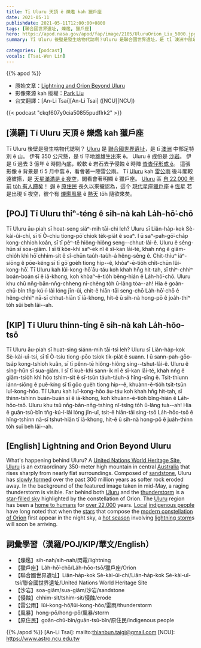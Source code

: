 ```yaml
---
title: Tī Uluru 天頂 ê 爍爁 kah 獵戶座
date: 2021-05-11
publishdate: 2021-05-11T12:00:00+0800
tags: [聯合國世界遺址, 爍爁, 獵戶座]
hero: https://apod.nasa.gov/apod/fap/image/2105/UluruOrion_Liu_5000.jpg
summary: Tī Uluru 後壁是發生啥物代誌咧？Uluru 是聯合國世界遺址，是 tī 澳洲中部足特別 ê 山。

categories: [podcast]
vocals: [Tsai-Wen Lin]
---
```


{{% apod %}}

- 原始文章：[Lightning and Orion Beyond Uluru](https://apod.nasa.gov/apod/ap210511.html)
- 影像來源 kah 版權：[Park Liu](mailto:parkliuau@gmail.com)
- 台文翻譯：[An-Li Tsai][An-Li Tsai] ([NCU][NCU])

{{< podcast "ckqf607y0cia50855pudflrk2" >}}

## [漢羅] Tī Uluru 天頂 ê 爍爁 kah 獵戶座

Tī Uluru 後壁是發生啥物代誌咧？
[Uluru][Uluru 1] 是 [聯合國世界遺址][United Nations World Heritage Site]，是 tī [澳洲][Australia] 中部足特別 ê 山。
伊有 350 公尺懸，是 tī 平地雄雄生出來 ê。
Uluru ê 成份是 [沙岩][sandstone]。
伊是 tī 過去 3 億年 ê 時間內底，較軟 ê 岩石去予侵蝕 ê 時陣 [沓沓仔形成 ê][slowly formed]。
這張影像 ê 背景是 tī 5 月中翕 ê，看會著一陣雷公雨。
Tī [Uluru][Uluru 2] kah [雷公雨][thunderstorm] 後斗閣較遠彼搭，是 [天星滿滿是 ê 夜空][star-filled sky]，閣看會著明顯 ê 獵戶座。
[Uluru][Uluru 3] 區 [自 22,000 年前][over 22,000] [to̍h 有人蹛矣][home to humans]！
[遐][Local] ê [原住民][indigenous people] 長久以來攏認為，這个 [現代星座獵戶座][modern constellation of Orion] ê [恆星][stars] 若是出現 tī 夜空，彼个有 [爍爁風暴][lightning storm] ê [熱天][hot season] to̍h 隨欲來矣。



## [POJ] Tī Uluru thiⁿ-téng ê sih-nà kah La̍h-hō͘-chō

Tī Uluru āu-piah sī hoat-seng siáⁿ-mih tāi-chì leh?
Uluru sī Liân-ha̍p-kok Sè-kài-ûi-chí, sī tī Ò-chiu tiong-pō͘ chiok te̍k-pia̍t ê soaⁿ.
I ū saⁿ-pah-gō͘-cha̍p kong-chhioh koân, sī tī pêⁿ-tē hiông-hiông seng--chhut-lâi-ê.
Uluru ê sêng-hūn sī soa-giâm.
I sī tī kòe-khì saⁿ-ek nî ê sî-kan lāi-té, khah nńg ê giâm-chio̍h khì hō͘ chhim-sit ê sî-chūn tau̍h-tau̍h-á hêng-sêng ê.
Chit-thiuⁿ iáⁿ-siōng ê pōe-kéng sī tī gō͘ goe̍h tiong hip--ê, khòaⁿ-ē-tio̍h chi̍t-chūn lûi-kong-hō͘.
Tī Uluru kah lûi-kong-hō͘ āu-táu koh khah hn̄g hit-tah, sī thiⁿ-chhiⁿ boán-boán sī ê iā-khong, koh khòaⁿ-ē-tio̍h bêng-hián ê La̍h-hō͘-chō.
Uluru khu chū nn̄g-bān-nn̄g-chheng nî-chêng to̍h ū-lâng tòa--ah!
Hia ê goân-chū-bîn tn̂g-kú-í-lâi lóng jīn-ûi, chit-ê hiān-tāi seng-chō La̍h-hō͘-chō ê hêng-chhiⁿ nā-sī chhut-hiān tī iā-khong, hit-ê ū sih-nà hong-pō ê joa̍h-thiⁿ to̍h sûi beh lâi--ah.


## [KIP] Tī Uluru thinn-tíng ê sih-nà kah La̍h-hōo-tsō

Tī Uluru āu-piah sī huat-sing siánn-mih tāi-tsì leh?
Uluru sī Liân-ha̍p-kok Sè-kài-uî-tsí, sī tī Ò-tsiu tiong-pōo tsiok ti̍k-pia̍t ê suann.
I ū sann-pah-gōo-tsa̍p kong-tshioh kuân, sī tī pênn-tē hiông-hiông sing--tshut-lâi-ê.
Uluru ê sîng-hūn sī sua-giâm.
I sī tī kuè-khì sann-ik nî ê sî-kan lāi-té, khah nńg ê giâm-tsio̍h khì hōo tshim-sit ê sî-tsūn ta̍uh-ta̍uh-á hîng-sîng ê.
Tsit-thiunn iánn-siōng ê puē-kíng sī tī gōo gue̍h tiong hip--ê, khuànn-ē-tio̍h tsi̍t-tsūn luî-kong-hōo.
Tī Uluru kah luî-kong-hōo āu-táu koh khah hn̄g hit-tah, sī thinn-tshinn buán-buán sī ê iā-khong, koh khuànn-ē-tio̍h bîng-hián ê La̍h-hōo-tsō.
Uluru khu tsū nn̄g-bān-nn̄g-tshing nî-tsîng to̍h ū-lâng tuà--ah!
Hia ê guân-tsū-bîn tn̂g-kú-í-lâi lóng jīn-uî, tsit-ê hiān-tāi sing-tsō La̍h-hōo-tsō ê hîng-tshinn nā-sī tshut-hiān tī iā-khong, hit-ê ū sih-nà hong-pō ê jua̍h-thinn to̍h suî beh lâi--ah.

## [English] Lightning and Orion Beyond Uluru

What's happening behind Uluru? A [United Nations World Heritage Site][United Nations World Heritage Site], [Uluru][Uluru 1] is an extraordinary 350-meter high mountain in central [Australia][Australia] that rises sharply from nearly flat surroundings. Composed of [sandstone][sandstone], Uluru has [slowly formed][slowly formed] over the past 300 million years as softer rock eroded away. In the background of the featured image taken in mid-May, a raging thunderstorm is visible. Far behind both [Uluru][Uluru 2] and the [thunderstorm][thunderstorm] is a [star-filled sky][star-filled sky] highlighted by the constellation of Orion. The [Uluru][Uluru 3] region has been a [home to humans][home to humans] for [over 22,000][over 22,000] years. [Local][Local] [indigenous people][indigenous people] have long noted that when the [stars][stars] that compose the [modern constellation of Orion][modern constellation of Orion] first appear in the night sky, a [hot season][hot season] involving [lightning storm][lightning storm]s will soon be arriving.

## 詞彙學習（漢羅/POJ/KIP/華文/English）

- 【爍爁】sih-nah/sih-nah/閃電/lightning
- 【獵戶座】La̍h-hō͘-chō/La̍h-hōo-tsō/獵戶座/Orion
- 【聯合國世界遺址】Liân-ha̍p-kok Sè-kài-ûi-chí/Liân-ha̍p-kok Sè-kài-uî-tsí/聯合國世界遺址/United Nations World Heritage Site
- 【沙岩】soa-giâm/sua-giâm/沙岩/sandstone
- 【侵蝕】chhim-sit/tshim-sit/侵蝕/erode
- 【雷公雨】lûi-kong-hō͘/lûi-kong-hōo/雷雨/thunderstorm
- 【風暴】hong-pō/hong-pō/風暴/storm
- 【原住民】goân-chū-bîn/guân-tsū-bîn/原住民/indigenous people


{{% /apod %}}
[An-Li Tsai]: mailto:thianbun.taigi@gmail.com
[NCU]: https://www.astro.ncu.edu.tw

[copyright]: https://apod.nasa.gov/apod/fap/lib/about_apod.html#srapply

[United Nations World Heritage Site]:https://whc.unesco.org/en/list/
[Uluru 1]:https://en.wikipedia.org/wiki/Uluru
[Australia]:https://en.wikipedia.org/wiki/Australia
[sandstone]:https://en.wikipedia.org/wiki/Arkose
[slowly formed]:https://parksaustralia.gov.au/uluru/discover/nature/geology/
[Uluru 2]:https://youtu.be/xUADPqYbnvI
[thunderstorm]:https://www.nasa.gov/vision/earth/environment/30oct_lightning.html
[star-filled sky]:https://apod.nasa.gov/apod/ap191015.html
[Uluru 3]:https://apod.nasa.gov/apod/ap150730.html
[home to humans]:https://ulurutoursaustralia.com.au/blog/the-significance-of-uluru-to-australian-indigenous-culture/
[over 22,000]:https://northernterritory.com/uluru-and-surrounds/destinations/kata-tjuta-the-olgas
[Local]:https://parksaustralia.gov.au/uluru/discover/history/mutitjulu-community/
[indigenous people]:https://www.aihw.gov.au/reports/australias-welfare/profile-of-indigenous-australians
[stars]:https://www.nasa.gov/subject/6892/stars/
[modern constellation of Orion]:https://www.wired.com/2011/03/meet-the-constellations-orion/
[hot season]:https://en.wikipedia.org/wiki/Indigenous_Australian_seasons
[lightning storm]:https://apod.nasa.gov/apod/ap170716.html
